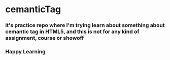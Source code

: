 # cemanticTag

### it's practice repo where I'm trying learn about something about cemantic tag in HTML5, and this is not for any kind of assignment, course or showoff

### Happy Learning
